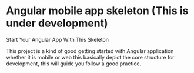 # Angular mobile app skeleton (This is under development)

Start Your Angular App With This Skeleton

This project is a kind of good getting started with Angular application whether it is mobile or web this basically
depict the core structure for development, this will guide you follow a good practice. 

